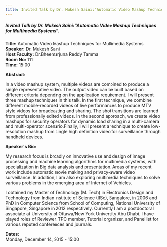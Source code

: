 ```yaml
---
title: Invited Talk by Dr. Mukesh Saini:"Automatic Video Mashup Techniques for Multimedia Systems"
---
```


##### **Invited Talk by Dr. Mukesh Saini:"Automatic Video Mashup Techniques for Multimedia Systems".**
**Title:** Automatic Video Mashup Techniques for Multimedia Systems  
**Speaker:** Dr. Mukesh Saini  
**Host Faculty:** Dr.Bheemarjuna Reddy Tamma  
**Room No:** 111  
**Time:** 15:00  

**Abstract:**

In a video mashup system, multiple videos are combined to produce a single representative video. The output video can be built based on different criteria depending on the application requirement. I will present three mashup techniques in this talk. In the first technique, we combine different mobile-recorded videos of live performances to produce MTV style videos for broadcasting and sharing. The shot transitions are learned from professionally edited videos. In the second approach, we create video mashups for security operators for dynamic load sharing in a multi-camera and multi-operator scenario.Finally, I will present a technique to create low-resolution mashup from single high definition video for surveillance through handheld devices.

**Speaker's Bio:**

My research focus is broadly on innovative use and design of image processing and machine learning algorithms for multimedia systems, with specialization in Big data analysis and presentation. Areas of my recent work include automatic movie making and privacy-aware video surveillance. In addition, I am also exploring multimedia techniques to solve various problems in the emerging area of Internet of Vehicles.

I obtained my Master of Technology (M. Tech) in Electronics Design and Technology from Indian Institute of Science (IISc), Bangalore, in 2006 and PhD in Computer Science from School of Computing, National University of Singapore, Singapore in 2012 respectively. Currently I am a postdoctoral associate at University of Ottawa/New York University Abu Dhabi. I have played roles of Reviewer, TPC member, Tutorial organizer, and Panellist for various reputed conferences and journals.

**Dates:**  
Monday, December 14, 2015 - 15:00
